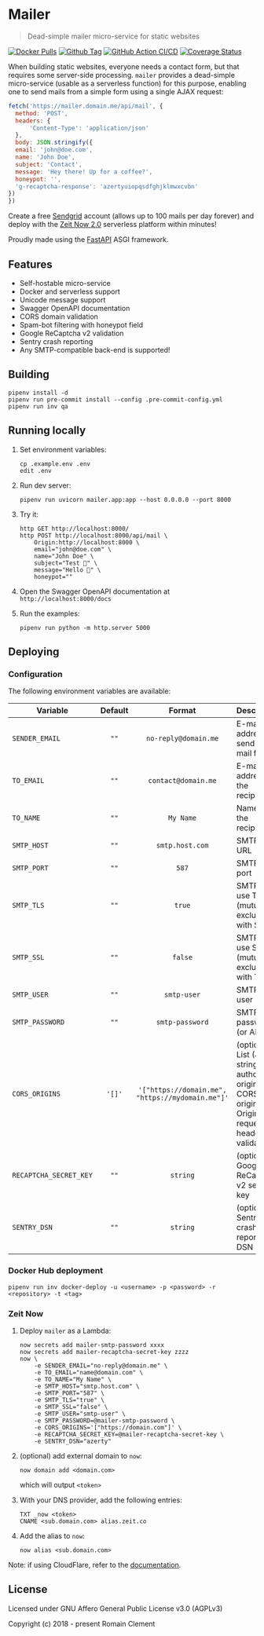# Mailer

> Dead-simple mailer micro-service for static websites

[![Docker Pulls](https://img.shields.io/docker/pulls/rmnclmnt/mailer.svg)](https://hub.docker.com/r/rmnclmnt/mailer)
[![Github Tag](https://img.shields.io/github/tag/rclement/mailer.svg)](https://github.com/rclement/mailer/releases/latest)
[![GitHub Action CI/CD](https://github.com/rclement/mailer/workflows/Mailer%20CI/CD/badge.svg)](https://github.com/rclement/mailer/actions?query=workflow%3A%22Mailer+CI%2FCD%22)
[![Coverage Status](https://img.shields.io/codecov/c/github/rclement/mailer)](https://codecov.io/gh/rclement/mailer)

When building static websites, everyone needs a contact form, but that requires some server-side processing.
`mailer` provides a dead-simple micro-service (usable as a serverless function) for this purpose,
enabling one to send mails from a simple form using a single AJAX request:

```js
fetch('https://mailer.domain.me/api/mail', {
  method: 'POST',
  headers: {
      'Content-Type': 'application/json'
  },
  body: JSON.stringify({
  email: 'john@doe.com',
  name: 'John Doe',
  subject: 'Contact',
  message: 'Hey there! Up for a coffee?',
  honeypot: '',
  'g-recaptcha-response': 'azertyuiopqsdfghjklmwxcvbn'
})
})
```

Create a free [Sendgrid](https://sendgrid.com) account (allows up to 100 mails per day forever)
and deploy with the [Zeit Now 2.0](https://zeit.co) serverless platform within minutes!

Proudly made using the [FastAPI](https://fastapi.tiangolo.com) ASGI framework.


## Features

- Self-hostable micro-service
- Docker and serverless support
- Unicode message support
- Swagger OpenAPI documentation
- CORS domain validation
- Spam-bot filtering with honeypot field
- Google ReCaptcha v2 validation
- Sentry crash reporting
- Any SMTP-compatible back-end is supported!


## Building

```
pipenv install -d
pipenv run pre-commit install --config .pre-commit-config.yml
pipenv run inv qa
```


## Running locally

1. Set environment variables:
    ```
    cp .example.env .env
    edit .env
    ```

2. Run dev server:
    ```
    pipenv run uvicorn mailer.app:app --host 0.0.0.0 --port 8000
    ```

3. Try it:
    ```
    http GET http://localhost:8000/
    http POST http://localhost:8000/api/mail \
        Origin:http://localhost:8000 \
        email="john@doe.com" \
        name="John Doe" \
        subject="Test 💫" \
        message="Hello 👋" \
        honeypot=""
    ```

4. Open the Swagger OpenAPI documentation at `http://localhost:8000/docs`

5. Run the examples:
    ```
    pipenv run python -m http.server 5000
    ```


## Deploying

### Configuration

The following environment variables are available:

| Variable | Default | Format | Description |
|----------|:-------:|:------:|-------------|
| `SENDER_EMAIL` | `""` | `no-reply@domain.me` | E-mail address to send e-mail from
| `TO_EMAIL` | `""` | `contact@domain.me` | E-mail address of the recipient
| `TO_NAME` | `""` | `My Name` | Name of the recipient
| `SMTP_HOST` | `""` | `smtp.host.com` | SMTP host URL
| `SMTP_PORT` | `""` | `587` | SMTP host port
| `SMTP_TLS` | `""` | `true` | SMTP host use TLS (mutually exclusive with SSL)
| `SMTP_SSL` | `""` | `false` | SMTP host use SSL (mutually exclusive with TLS)
| `SMTP_USER` | `""` | `smtp-user` | SMTP host user
| `SMTP_PASSWORD` | `""` | `smtp-password` | SMTP host password (or API key)
| `CORS_ORIGINS` | `'[]'` | `'["https://domain.me", "https://mydomain.me"]'` | (optional) List (JSON string) of authorized origins for CORS origins and Origin request header validation
| `RECAPTCHA_SECRET_KEY` | `""` | `string` | (optional) Google ReCaptcha v2 secret key
| `SENTRY_DSN` | `""` | `string` | (optional) Sentry crash reporting DSN

### Docker Hub deployment

```
pipenv run inv docker-deploy -u <username> -p <password> -r <repository> -t <tag>
```

### Zeit Now

1. Deploy `mailer` as a Lambda:

    ```
    now secrets add mailer-smtp-password xxxx
    now secrets add mailer-recaptcha-secret-key zzzz
    now \
        -e SENDER_EMAIL="no-reply@domain.me" \
        -e TO_EMAIL="name@domain.com" \
        -e TO_NAME="My Name" \
        -e SMTP_HOST="smtp.host.com" \
        -e SMTP_PORT="587" \
        -e SMTP_TLS="true" \
        -e SMTP_SSL="false" \
        -e SMTP_USER="smtp-user" \
        -e SMTP_PASSWORD=@mailer-smtp-password \
        -e CORS_ORIGINS='["https://domain.com"]' \
        -e RECAPTCHA_SECRET_KEY=@mailer-recaptcha-secret-key \
        -e SENTRY_DSN="azerty"
    ```

2. (optional) add external domain to `now`:

    ```
    now domain add <domain.com>
    ```

    which will output `<token>`

3. With your DNS provider, add the following entries:

    ```
    TXT _now <token>
    CNAME <sub.domain.com> alias.zeit.co
    ```

4. Add the alias to `now`:

    ```
    now alias <sub.domain.com>
    ```

Note: if using CloudFlare, refer to the [documentation](https://zeit.co/docs/v1/guides/how-to-use-cloudflare).


## License

Licensed under GNU Affero General Public License v3.0 (AGPLv3)

Copyright (c) 2018 - present  Romain Clement